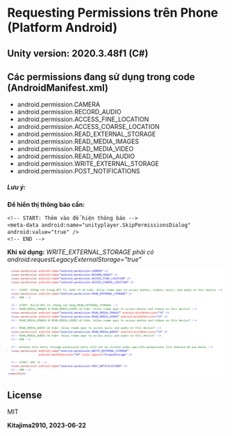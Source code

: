# Requesting Permissions trên Phone (Platform Android) 
## Unity version: 2020.3.48f1 (C#)

## Các permissions đang sử dụng trong code (AndroidManifest.xml)

- android.permission.CAMERA
- android.permission.RECORD_AUDIO
- android.permission.ACCESS_FINE_LOCATION
- android.permission.ACCESS_COARSE_LOCATION
- android.permission.READ_EXTERNAL_STORAGE
- android.permission.READ_MEDIA_IMAGES
- android.permission.READ_MEDIA_VIDEO
- android.permission.READ_MEDIA_AUDIO
- android.permission.WRITE_EXTERNAL_STORAGE
- android.permission.POST_NOTIFICATIONS

##### Lưu ý:

__Để hiển thị thông báo cần:__ 
```
<!-- START: Thêm vào để hiện thông báo -->
<meta-data android:name="unityplayer.SkipPermissionsDialog" android:value="true" />
<!-- END -->
```

__Khi sử dụng:__ _WRITE_EXTERNAL_STORAGE phải có android:requestLegacyExternalStorage="true"_

![AndroidManifest.xml](./StoreData/RequestingPermissionsForPhone.PNG)


## License

MIT

**Kitajima2910, 2023-06-22**
